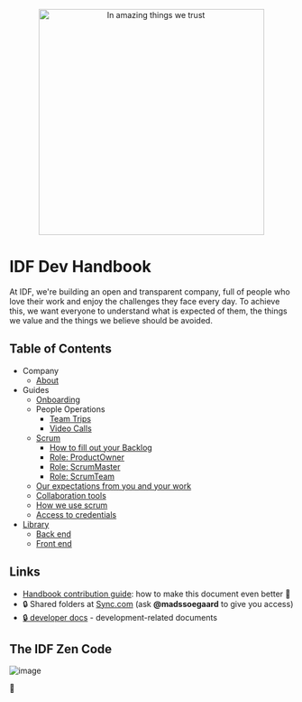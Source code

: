 <p align="center"><img src="https://public-media.interaction-design.org/images/idf-logo-full-expanded.svg" alt="In amazing things we trust" width="400"></p>

# IDF Dev Handbook

At IDF, we're building an open and transparent company, full of people who love their work and enjoy the challenges they face every day.
To achieve this, we want everyone to understand what is expected of them, the things we value and the things we believe should be avoided.

## Table of Contents

- Company
  - [About](/docs/company/about.md)
- Guides
  - [Onboarding](/docs/guides/onboarding/README.md)
  - People Operations
    - [Team Trips](/docs/guides/people_operations/team-trips.md)
    - [Video Calls](/docs/guides/people_operations/video-calls.md)
  - [Scrum](/docs/guides/scrum/overview.md)
    - [How to fill out your Backlog](/docs/guides/scrum/backlog.md)
    - [Role: ProductOwner](/docs/guides/scrum/productOwner.md)
    - [Role: ScrumMaster](/docs/guides/scrum/scrumMaster.md)
    - [Role: ScrumTeam](/docs/guides/scrum/scrumTeam.md)
  - [Our expectations from you and your work](/docs/guides/expectations.md)
  - [Collaboration tools](/docs/guides/collaboration-tools.md)
  - [How we use scrum](/docs/guides/scrum/README.md)
  - [Access to credentials](/docs/guides/credentials.md)
- [Library](/docs/library/README.md)
  - [Back end](/docs/library/back-end/README.md)
  - [Front end](/docs/library/front-end/README.md)

## Links

- [Handbook contribution guide](/docs/CONTRIBUTING.md): how to make this document even better 🦄
- 🔒 Shared folders at [Sync.com](https://cp.sync.com/files/) (ask **@madssoegaard** to give you access)
- [🔒 developer docs](https://github.com/InteractionDesignFoundation/IDF-web/blob/develop/docs/README.md) - development-related documents

## The IDF Zen Code

![image](https://user-images.githubusercontent.com/13465519/45677743-8445e980-bb67-11e8-9243-9ae29dea255a.png)

🦄

